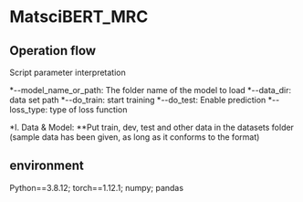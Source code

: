 # MatsciBERT_MRC
## Operation flow
Script parameter interpretation

*--model_name_or_path: The folder name of the model to load
*--data_dir: data set path
*--do_train: start training
*--do_test: Enable prediction
*--loss_type: type of loss function

*I. Data & Model:
**Put train, dev, test and other data in the datasets folder (sample data has been given, as long as it conforms to the format)


## environment
Python==3.8.12; 
torch==1.12.1;
numpy;
pandas
